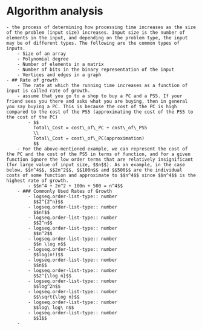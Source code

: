 # Algorithm analysis
	- the process of determining how processing time increases as the size of the problem (input size) increases. Input size is the number of elements in the input, and depending on the problem type, the input may be of different types. The following are the common types of inputs.
		- Size of an array
		- Polynomial degree
		- Number of elements in a matrix
		- Number of bits in the binary representation of the input
		- Vertices and edges in a graph
	- ## Rate of growth
		- The rate at which the running time increases as a function of input is called rate of growth.
		- assume that you go to a shop to buy a PC and a PS5. If your friend sees you there and asks what you are buying, then in general you say buying a PC. This is because the cost of the PC is high compared to the cost of the PS5 (approximating the cost of the PS5 to the cost of the PC)
			- $$
			  Total\_Cost = cost\_of\_PC + cost\_of\_PS5
			  \\
			  Total\_Cost = cost\_of\_PC(approximation)
			  $$
		- For the above-mentioned example, we can represent the cost of the PC and the cost of the PS5 in terms of function, and for a given function ignore the low order terms that are relatively insignificant (for large value of input size, $$n$$). As an example, in the case below, $$n^4$$, $$2n^2$$, $$100n$$ and $$500$$ are the individual costs of some function and approximate to $$n^4$$ since $$n^4$$ is the highest rate of growth.
			- $$n^4 + 2n^2 + 100n + 500 = n^4$$
		- ### Commonly Used Rates of Growth
			- logseq.order-list-type:: number
			  $$2^{2^n}$$
			- logseq.order-list-type:: number
			  $$n!$$
			- logseq.order-list-type:: number
			  $$2^n$$
			- logseq.order-list-type:: number
			  $$n^2$$
			- logseq.order-list-type:: number
			  $$n \log n$$
			- logseq.order-list-type:: number
			  $$log(n!)$$
			- logseq.order-list-type:: number
			  $$n$$
			- logseq.order-list-type:: number
			  $$2^{\log n}$$
			- logseq.order-list-type:: number
			  $$log^2n$$
			- logseq.order-list-type:: number
			  $$\sqrt{\log n}$$
			- logseq.order-list-type:: number
			  $$log\ log\ n$$
			- logseq.order-list-type:: number
			  $$1$$
		-